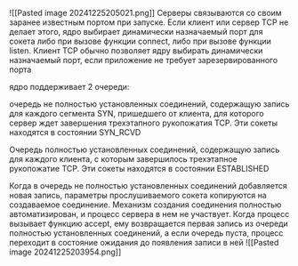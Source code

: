 ![[Pasted image 20241225205021.png]]
Серверы связываются со своим заранее известным портом при запуске. Если клиент или сервер TCP не делает этого, ядро выбирает динамически назначаемый порт для сокета либо при вызове функции connect, либо при вызове функции listen. Клиент TCP обычно позволяет ядру выбирать динамически назначаемый порт, если приложение не требует зарезервированного порта

ядро поддерживает 2 очереди:

очередь не полностью установленных соединений, содержащую запись для каждого сегмента SYN, пришедшего от клиента, для которого сервер ждет завершения трехэтапного рукопожатия TCP. Эти сокеты находятся в состоянии SYN_RCVD

Очередь полностью установленных соединений, содержащую запись для каждого клиента, с которым завершилось трехэтапное рукопожатие TCP. Эти сокеты находятся в состоянии ESTABLISHED

Когда в очередь не полностью установленных соединений добавляется новая запись, параметры прослушиваемого сокета копируются на создаваемое соединение. Механизм создания соединения полностью автоматизирован, и процесс сервера в нем не участвует. Когда процесс вызывает функцию accept, ему возвращается первая запись из очереди полностью установленных соединений, а если очередь пуста, процесс переходит в состояние ожидания до появления записи в ней
![[Pasted image 20241225203954.png]]
